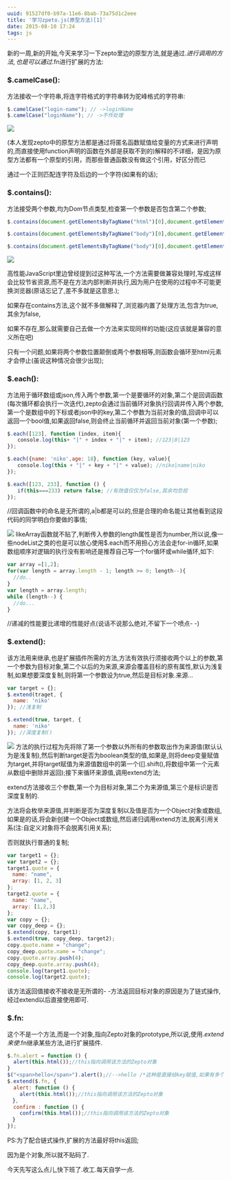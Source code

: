 ```yaml
---
uuid: 91527df0-b97a-11e6-8bab-73a75d1c2eee
title: '学习zpeto.js(原型方法)[1]'
date: 2015-08-10 17:24
tags: js
---
```

 
新的一周,新的开始,今天来学习一下zepto里边的原型方法,就是通过$.进行调用的方法,也是可以通过$.fn进行扩展的方法:
<!-- more -->

### $.camelCase():

方法接收一个字符串,将连字符格式的字符串转为驼峰格式的字符串:

```javascript
$.camelCase("login-name"); // ->loginName
$.camelCase("loginName"); // ->不作处理
```
![](/images/learning-zepto-js-prototype-first/screen-shot-1.png)

(本人发现zepto中的原型方法都是通过将匿名函数赋值给变量的方式来进行声明的,而直接使用function声明的函数在外部是获取不到的)解释的不详细，是因为原型方法都有一个原型的引用，而那些普通函数没有做这个引用，好区分而已

通过一个正则匹配连字符及后边的一个字符(如果有的话);

### $.contains():

方法接受两个参数,均为Dom节点类型,检查第一个参数是否包含第二个参数;

```javascript
$.contains(document.getElementsByTagName("html")[0],document.getElementsByTagName("body")[0])// 返回true

$.contains(document.getElementsByTagName("body")[0],document.getElementsByTagName("html")[0])// 返回false

$.contains(document.getElementsByTagName("body")[0],document.getElementsByTagName("body")[0])// 返回false
```
![](/images/learning-zepto-js-prototype-first/screen-shot-1.png)

高性能JavaScript里边曾经提到过这种写法,一个方法需要做兼容处理时,写成这样会比较节省资源,而不是在方法内部判断并执行,因为用户在使用的过程中不可能更换浏览器(原话忘记了,差不多就是这意思.);

如果存在contains方法,这个就不多做解释了,浏览器内置了处理方法,包含为true,其余为false,

如果不存在,那么就需要自己去做一个方法来实现同样的功能(这应该就是兼容的意义所在吧)

只有一个问题,如果将两个参数位置颠倒或两个参数相等,则函数会循环至html元素才会停止(虽说这种情况会很少出现);

### $.each():

方法用于循环数组或json,传入两个参数,第一个是要循环的对象,第二个是回调函数(每次循环都会执行一次迭代),zepto会通过当前循环对象执行回调并传入两个参数,第一个是数组中的下标或者json中的key,第二个参数为当前对象的值,回调中可以返回一个bool值,如果返回false,则会终止当前循环并返回当前对象(第一个参数);

```javascript
$.each([123], function (index, item){
　　console.log(this+ "|" + index + "|" + item); //123|0|123
});

$.each({name: 'niko',age: 18}, function (key, value){
　　console.log(this + "|" + key + "|" + value); //niko|name|niko
});

$.each([123, 233], function () {
　　if(this===233) return false; //有效值仅仅为false,其余均忽视
});
```
//回调函数中的命名是无所谓的,a|b都是可以的,但是合理的命名能让其他看到这段代码的同学明白你要做的事情;

![](/images/learning-zepto-js-prototype-first/screen-shot-3.png)
likeArray函数就不贴了,判断传入参数的length属性是否为number,所以说,像一些nodeList之类的也是可以放心使用$.each而不用担心方法会走for-in循环,如果数组顺序对逻辑的执行没有影响还是推荐自己写一个for循环或while循环,如下:

```javascript
var array =[1,2];
for(var length = array.length - 1; length >= 0; length--){
  //do..  
}
var length = array.length;
while (length--) {
  //do...  
}
```

//递减的性能要比递增的性能好点(说话不说那么绝对,不留下一个喷点- -)

### $.extend():

该方法用来继承,也是扩展插件所需的方法,方法有效执行须接收两个以上的参数,第一个参数为目标对象,第二个以后的为来源,来源会覆盖目标的原有属性,默认为浅复制,如果想要深度复制,则将第一个参数设为true,然后是目标对象.来源...

```javascript
var target = {};
$.extend(traget, {
  name: 'niko'
}); //浅复制

$.extend(true, target, {
  name: 'niko'
}); //深度复制()
```

![](/images/learning-zepto-js-prototype-first/screen-shot-4.png)
方法的执行过程为先将除了第一个参数以外所有的参数取出作为来源值(默认认为是浅复制),然后判断target是否为boolean类型的值,如果是,则将deep变量赋值为target,并将target赋值为来源值数组中的第一个([].shift(),将数组中第一个元素从数组中删除并返回);接下来循环来源值,调用extend方法;

extend方法接收三个参数,第一个为目标对象,第二个为来源值,第三个是标识是否深度复制的.

方法将会枚举来源值,并判断是否为深度复制以及值是否为一个Object对象或数组,如果是的话,将会新创建一个Object或数组,然后递归调用extend方法,脱离引用关系(注:自定义对象将不会脱离引用关系);

否则就执行普通的复制;

```javascript
var target1 = {};
var target2 = {};
target1.quote = {
　name: "name",
　array: [1, 2, 3]
};
target2.quote = {
　name: "name",
　array: [1,2,3]
};
var copy = {};
var copy_deep = {};
$.extend(copy, target1);
$.extend(true, copy_deep, target2);
copy.quote.name = "change";
copy_deep.quote.name = "change";
copy.quote.array.push(4);
copy_deep.quote.array.push(4);
console.log(target1.quote);
console.log(target2.quote);
```
该方法返回值接收不接收是无所谓的- -方法返回目标对象的原因是为了链式操作,经过extend以后直接使用即可.

### $.fn:

这个不是一个方法,而是一个对象,指向Zepto对象的prototype,所以说,使用$.extend来使$.fn继承某些方法,进行扩展插件.

```javascript
$.fn.alert = function () {　　
  alert(this.html());//this指向调用该方法的Zepto对象
}
$("<span>hello</span>").alert();//-->hello /*这种是直接给key赋值,如果有多个,须结合$.extend使用*/
$.extend($.fn, {
  alert: function () {
    alert(this.html());//this指向调用该方法的Zepto对象
　},
  confirm : function () {
    confirm(this.html());//this指向调用该方法的Zepto对象  
　}
});
```
PS:为了配合链式操作,扩展的方法最好将this返回;

因为是个对象,所以就不贴码了.

今天先写这么点儿,快下班了.收工.每天自学一点.
